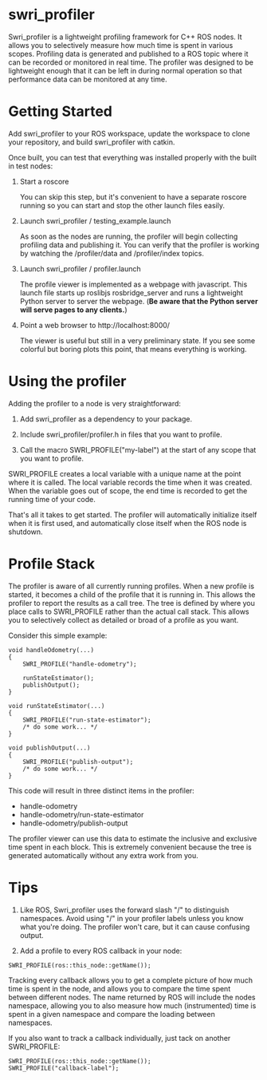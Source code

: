 swri_profiler
=============

Swri_profiler is a lightweight profiling framework for C++ ROS nodes.
It allows you to selectively measure how much time is spent in various
scopes.  Profiling data is generated and published to a ROS topic
where it can be recorded or monitored in real time.  The profiler was
designed to be lightweight enough that it can be left in during normal
operation so that performance data can be monitored at any time.



Getting Started
===============

Add swri_profiler to your ROS workspace, update the workspace to
clone your repository, and build swri_profiler with catkin.

Once built, you can test that everything was installed properly with
the built in test nodes:

1. Start a roscore

   You can skip this step, but it's convenient to have a separate
   roscore running so you can start and stop the other launch files
   easily.

2. Launch swri_profiler / testing_example.launch
  
   As soon as the nodes are running, the profiler will begin
   collecting profiling data and publishing it.  You can verify that
   the profiler is working by watching the /profiler/data and
   /profiler/index topics.


3. Launch swri_profiler / profiler.launch

   The profile viewer is implemented as a webpage with javascript.
   This launch file starts up roslibjs rosbridge_server and runs a
   lightweight Python server to server the webpage.  (**Be aware that
   the Python server will serve pages to any clients.**)

4. Point a web browser to http://localhost:8000/

   The viewer is useful but still in a very preliminary state.  If you
   see some colorful but boring plots this point, that means
   everything is working.  


Using the profiler
==================

Adding the profiler to a node is very straightforward:

1. Add swri_profiler as a dependency to your package. 

2. Include swri_profiler/profiler.h in files that you want to profile.

3. Call the macro SWRI_PROFILE("my-label") at the start of any scope
   that you want to profile.

SWRI_PROFILE creates a local variable with a unique name at the point
where it is called.  The local variable records the time when it was
created.  When the variable goes out of scope, the end time is
recorded to get the running time of your code.  

That's all it takes to get started.  The profiler will automatically
initialize itself when it is first used, and automatically close
itself when the ROS node is shutdown.


Profile Stack
=============

The profiler is aware of all currently running profiles.  When a new
profile is started, it becomes a child of the profile that it is
running in.  This allows the profiler to report the results as a call
tree.  The tree is defined by where you place calls to SWRI_PROFILE
rather than the actual call stack.  This allows you to selectively
collect as detailed or broad of a profile as you want.

Consider this simple example:

```
void handleOdometry(...)
{
    SWRI_PROFILE("handle-odometry");
    
    runStateEstimator();
    publishOutput();
}

void runStateEstimator(...)
{
    SWRI_PROFILE("run-state-estimator");
    /* do some work... */
}

void publishOutput(...)
{
    SWRI_PROFILE("publish-output");
    /* do some work... */
}
```

This code will result in three distinct items in the profiler:

* handle-odometry
* handle-odometry/run-state-estimator
* handle-odometry/publish-output

The profiler viewer can use this data to estimate the inclusive and
exclusive time spent in each block.  This is extremely convenient
because the tree is generated automatically without any extra work
from you.


Tips
====

1. Like ROS, Swri_profiler uses the forward slash "/" to distinguish
namespaces.  Avoid using "/" in your profiler labels unless you know
what you're doing.  The profiler won't care, but it can cause
confusing output.

2. Add a profile to every ROS callback in your node:

```
SWRI_PROFILE(ros::this_node::getName());
```

Tracking every callback allows you to get a complete picture of how
much time is spent in the node, and allows you to compare the time
spent between different nodes.  The name returned by ROS will include
the nodes namespace, allowing you to also measure how much
(instrumented) time is spent in a given namespace and compare the
loading between namespaces.

If you also want to track a callback individually, just tack on
another SWRI_PROFILE:

```
SWRI_PROFILE(ros::this_node::getName());
SWRI_PROFILE("callback-label");
```





